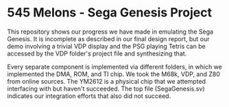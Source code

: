# 545 Melons - Sega Genesis Project

This repository shows our progress we have made in emulating the Sega Genesis. It is incomplete as described in our final design report, but our demo involving a trivial VDP display and the PSG playing Tetris can be accessed by the VDP folder's project file and synthesizing that.

Every separate component is implemented via different folders, in which we implemented the DMA, ROM, and TI chip. We took the M68k, VDP, and Z80 from online sources. The YM2612 is a physical chip that we attempted interfacing with but haven't succeeded.
The top file (SegaGenesis.sv) indicates our integration efforts that also did not succeed.